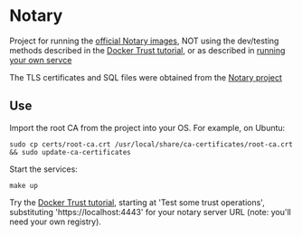 # Notary

Project for running the [official Notary images](https://hub.docker.com/_/notary/), NOT using the dev/testing methods described in the [Docker Trust tutorial](https://docs.docker.com/engine/security/trust/trust_sandbox/), or as described in [running your own servce](https://github.com/theupdateframework/notary/blob/master/docs/running_a_service.md)

The TLS certificates and SQL files were obtained from the [Notary project](https://github.com/theupdateframework/notary)

## Use

Import the root CA from the project into your OS.  For example, on Ubuntu:

    sudo cp certs/root-ca.crt /usr/local/share/ca-certificates/root-ca.crt && sudo update-ca-certificates

Start the services:

    make up

Try the [Docker Trust tutorial](https://docs.docker.com/engine/security/trust/trust_sandbox/#playing-in-the-sandbox), starting at 'Test some trust operations', substituting 'https://localhost:4443' for your notary server URL (note: you'll need your own registry).
